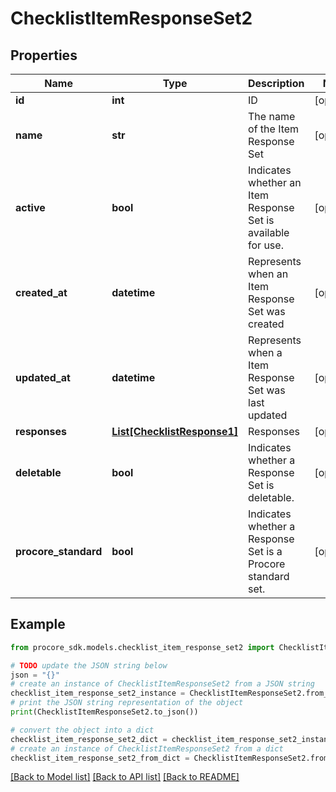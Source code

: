 # ChecklistItemResponseSet2


## Properties

Name | Type | Description | Notes
------------ | ------------- | ------------- | -------------
**id** | **int** | ID | [optional] 
**name** | **str** | The name of the Item Response Set | [optional] 
**active** | **bool** | Indicates whether an Item Response Set is available for use. | [optional] 
**created_at** | **datetime** | Represents when an Item Response Set was created | [optional] 
**updated_at** | **datetime** | Represents when a Item Response Set was last updated | [optional] 
**responses** | [**List[ChecklistResponse1]**](ChecklistResponse1.md) | Responses | [optional] 
**deletable** | **bool** | Indicates whether a Response Set is deletable. | [optional] 
**procore_standard** | **bool** | Indicates whether a Response Set is a Procore standard set. | [optional] 

## Example

```python
from procore_sdk.models.checklist_item_response_set2 import ChecklistItemResponseSet2

# TODO update the JSON string below
json = "{}"
# create an instance of ChecklistItemResponseSet2 from a JSON string
checklist_item_response_set2_instance = ChecklistItemResponseSet2.from_json(json)
# print the JSON string representation of the object
print(ChecklistItemResponseSet2.to_json())

# convert the object into a dict
checklist_item_response_set2_dict = checklist_item_response_set2_instance.to_dict()
# create an instance of ChecklistItemResponseSet2 from a dict
checklist_item_response_set2_from_dict = ChecklistItemResponseSet2.from_dict(checklist_item_response_set2_dict)
```
[[Back to Model list]](../README.md#documentation-for-models) [[Back to API list]](../README.md#documentation-for-api-endpoints) [[Back to README]](../README.md)


